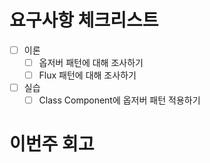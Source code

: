 # 요구사항 체크리스트

- [ ] 이론
  - [ ] 옵저버 패턴에 대해 조사하기
  - [ ] Flux 패턴에 대해 조사하기
- [ ] 실습
  - [ ] Class Component에 옵저버 패턴 적용하기

# 이번주 회고
